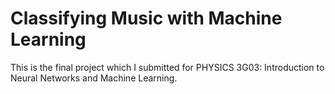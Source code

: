 # Classifying Music with Machine Learning
This is the final project which I submitted for PHYSICS 3G03: Introduction to Neural Networks and Machine Learning.
